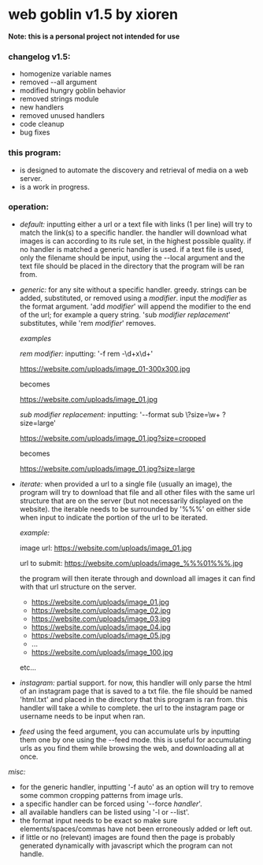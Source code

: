 # web goblin v1.5 by xioren

**Note: this is a personal project not intended for use**

### changelog v1.5:
  + homogenize variable names
  + removed --all argument
  + modified hungry goblin behavior
  + removed strings module
  + new handlers
  + removed unused handlers
  + code cleanup
  + bug fixes

### this program:
  + is designed to automate the discovery and retrieval of media on a web server.
  + is a work in progress.

### operation:

+ *default:* inputting either a url or a text file with links (1 per line) will try to match the link(s) to a specific handler. the handler will download what images is can according to its rule set, in the highest possible quality. if no handler is matched a generic handler is used. if a text file is used, only the filename should be input, using the --local argument and the text file should be placed in the directory that the program will be ran from.

+ *generic:* for any site without a specific handler. greedy. strings can be added, substituted, or removed using a _modifier_. input the _modifier_ as the format argument. 'add _modifier_' will append the modifier to the end of the url; for example a query string. 'sub _modifier_ _replacement_' substitutes, while 'rem _modifier_' removes.

    *examples*

    *rem _modifier_:*
    inputting: '-f rem -\d+x\d+'

    https://website.com/uploads/image_01-300x300.jpg

    becomes

    https://website.com/uploads/image_01.jpg

    *sub _modifier_ _replacement_:*
    inputting: '--format sub \\?size=\w+ ?size=large'

    https://website.com/uploads/image_01.jpg?size=cropped

    becomes

    https://website.com/uploads/image_01.jpg?size=large

+ *iterate:* when provided a url to a single file (usually an image), the program will try to download that file and all other files with the same url structure that are on the server (but not necessarily displayed on the website). the iterable needs to be surrounded by '%%%' on either side when input to indicate the portion of the url to be iterated.

    *example:*

    image url: https://website.com/uploads/image_01.jpg

    url to submit: https://website.com/uploads/image_%%%01%%%.jpg

    the program will then iterate through and download all images it can find with that url structure on the server.

    * https://website.com/uploads/image_01.jpg
    * https://website.com/uploads/image_02.jpg
    * https://website.com/uploads/image_03.jpg
    * https://website.com/uploads/image_04.jpg
    * https://website.com/uploads/image_05.jpg
    * ...
    * https://website.com/uploads/image_100.jpg

    etc...

+ *instagram:* partial support. for now, this handler will only parse the html of an instagram page that is saved to a txt file. the file should be named 'html.txt' and placed in the directory that this program is ran from. this handler will take a while to complete. the url to the instagram page or username needs to be input when ran.

+ *feed* using the feed argument, you can accumulate urls by inputting them one by one using the --feed mode. this is useful for accumulating urls as you find them while browsing the web, and downloading all at once.   

*misc:*
  + for the generic handler, inputting '-f auto' as an option will try to remove some common cropping patterns from image urls.
  + a specific handler can be forced using '--force _handler_'.
  + all available handlers can be listed using '-l or --list'.
  + the format input needs to be exact so make sure elements/spaces/commas have not been erroneously added or left out.
  + if little or no (relevant) images are found then the page is probably generated dynamically with javascript which the program can not handle.
